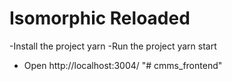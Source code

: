 # Isomorphic Reloaded


-Install the project
yarn
-Run the project
yarn start
- Open http://localhost:3004/
"# cmms_frontend" 
